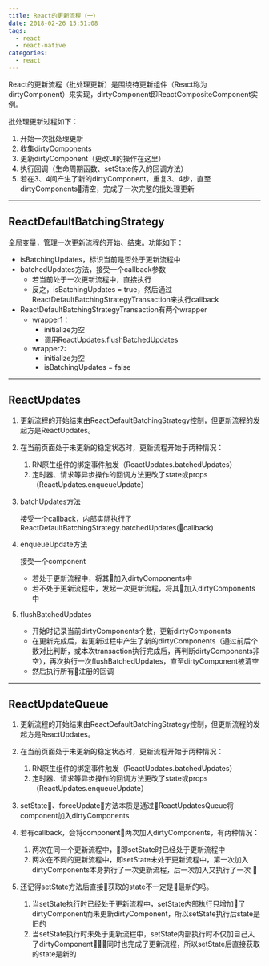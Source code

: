 ```yaml
---
title: React的更新流程（一）
date: 2018-02-26 15:51:08
tags:
  - react
  - react-native
categories:
  - react
---
```

React的更新流程（批处理更新）是围绕待更新组件（React称为dirtyComponent）来实现，dirtyComponent即ReactCompositeComponent实例。

批处理更新过程如下：
1. 开始一次批处理更新
2. 收集dirtyComponents
3. 更新dirtyComponent（更改UI的操作在这里）
4. 执行回调（生命周期函数、setState传入的回调方法）
5. 若在3、4间产生了新的dirtyComponent，重复3、4步，直至dirtyComponents清空，完成了一次完整的批处理更新
<!-- more -->
*******     
## ReactDefaultBatchingStrategy

全局变量，管理一次更新流程的开始、结束。功能如下：

* isBatchingUpdates，标识当前是否处于更新流程中
* batchedUpdates方法，接受一个callback参数
    * 若当前处于一次更新流程中，直接执行
    * 反之，isBatchingUpdates = true，然后通过ReactDefaultBatchingStrategyTransaction来执行callback
* ReactDefaultBatchingStrategyTransaction有两个wrapper
    * wrapper1：
        * initialize为空
        * 调用ReactUpdates.flushBatchedUpdates
    * wrapper2:
        * initialize为空
        * isBatchingUpdates = false

*******

## ReactUpdates

1. 更新流程的开始结束由ReactDefaultBatchingStrategy控制，但更新流程的发起方是ReactUpdates。

2. 在当前页面处于未更新的稳定状态时，更新流程开始于两种情况：
    1. RN原生组件的绑定事件触发（ReactUpdates.batchedUpdates）
    2. 定时器、请求等异步操作的回调方法更改了state或props（ReactUpdates.enqueueUpdate）

3. batchUpdates方法
    
    接受一个callback，内部实际执行了ReactDefaultBatchingStrategy.batchedUpdates\(callback\)

4. enqueueUpdate方法

    接受一个component          
    * 若处于更新流程中，将其加入dirtyComponents中
    * 若不处于更新流程中，发起一次更新流程，将其加入dirtyComponents中

5. flushBatchedUpdates

    * 开始时记录当前dirtyComponents个数，更新dirtyComponents
    * 在更新完成后，若更新过程中产生了新的dirtyComponents（通过前后个数对比判断，或本次transaction执行完成后，再判断dirtyComponents非空），再次执行一次flushBatchedUpdates，直至dirtyComponent被清空
    * 然后执行所有注册的回调
*******

## ReactUpdateQueue

1. 更新流程的开始结束由ReactDefaultBatchingStrategy控制，但更新流程的发起方是ReactUpdates。

2. 在当前页面处于未更新的稳定状态时，更新流程开始于两种情况：
    1. RN原生组件的绑定事件触发（ReactUpdates.batchedUpdates）
    2. 定时器、请求等异步操作的回调方法更改了state或props（ReactUpdates.enqueueUpdate）

1. setState、forceUpdate方法本质是通过ReactUpdatesQueue将component加入dirtyComponents

2. 若有callback，会将component两次加入dirtyComponents，有两种情况：       
    1. 两次在同一个更新流程中，即setState时已经处于更新流程中
    2. 两次在不同的更新流程中，即setState未处于更新流程中，第一次加入dirtyComponents本身执行了一次更新流程，后一次加入又执行了一次

3. 还记得setState方法后直接获取的state不一定是最新的吗。
    1. 当setState执行时已经处于更新流程中，setState内部执行只增加了dirtyComponent而未更新dirtyComponent，所以setState执行后state是旧的
    2. 当setState执行时未处于更新流程中，setState内部执行时不仅加自己入了dirtyComponent同时也完成了更新流程，所以setState后直接获取的state是新的